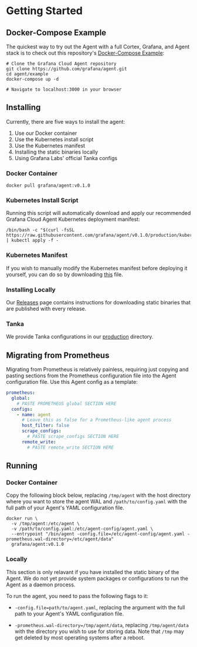 # Getting Started

## Docker-Compose Example

The quickest way to try out the Agent with a full Cortex, Grafana, and Agent
stack is to check out this repository's [Docker-Compose Example](/example):

```
# Clone the Grafana Cloud Agent repository
git clone https://github.com/grafana/agent.git
cd agent/example
docker-compose up -d

# Navigate to localhost:3000 in your browser
```

## Installing

Currently, there are five ways to install the agent:

1. Use our Docker container
2. Use the Kubernetes install script
3. Use the Kubernetes manifest
4. Installing the static binaries locally
5. Using Grafana Labs' official Tanka configs

### Docker Container

```
docker pull grafana/agent:v0.1.0
```

### Kubernetes Install Script

Running this script will automatically download and apply our recommended
Grafana Cloud Agent Kubernetes deployment manifest:

```
/bin/bash -c "$(curl -fsSL https://raw.githubusercontent.com/grafana/agent/v0.1.0/production/kubernetes/install.sh)" | kubectl apply -f -
```

### Kubernetes Manifest

If you wish to manually modify the Kubernetes manifest before deploying it
yourself, you can do so by downloading [this](/production/kubernetes/agent.yaml) file.

### Installing Locally

Our [Releases](https://github.com/grafana/agent/releases) page contains
instructions for downloading static binaries that are published with every release.

### Tanka

We provide Tanka configurations in our [production](/production/tanka/grafana-agent) directory.

## Migrating from Prometheus

Migrating from Prometheus is relatively painless, requiring just copying and
pasting sections from the Prometheus configuration file into the Agent
configuration file. Use this Agent config as a template:

```yaml
prometheus:
  global:
    # PASTE PROMETHEUS global SECTION HERE
  configs:
    - name: agent
      # Leave this as false for a Prometheus-like agent process
      host_filter: false
      scrape_configs:
        # PASTE scrape_configs SECTION HERE
      remote_write:
        # PASTE remote_write SECTION HERE
```

## Running

### Docker Container

Copy the following block below, replacing `/tmp/agent` with the host directory
where you want to store the agent WAL and `/path/to/config.yaml` with the full
path of your Agent's YAML configuration file.

```
docker run \
  -v /tmp/agent:/etc/agent \
  -v /path/to/config.yaml:/etc/agent-config/agent.yaml \
  --entrypoint "/bin/agent -config.file=/etc/agent-config/agent.yaml -prometheus.wal-directory=/etc/agent/data"
  grafana/agent:v0.1.0
```

### Locally

This section is only relavant if you have installed the static binary of the
Agent. We do not yet provide system packages or configurations to run the Agent
as a daemon process.

To run the agent, you need to pass the following flags to it:

- `-config.file=path/to/agent.yaml`, replacing the argument with the full path
   to your Agent's YAML configuration file.

- `-prometheus.wal-directory=/tmp/agent/data`, replacing `/tmp/agent/data` with
  the directory you wish to use for storing data. Note that `/tmp` may get
  deleted by most operating systems after a reboot.

